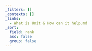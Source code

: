 ```yaml
---
_filters: []
_contexts: []
_links:
  - What is Unit & How can it help.md
_sort:
  field: rank
  asc: false
  group: false
---
```

